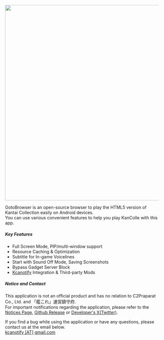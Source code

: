 <img src="https://gotobrowser-docs.s3.ap-northeast-1.amazonaws.com/common/main_banner.png" width="640" style="max-width: 100%;" class="mb-2"/>

GotoBrowser is an open-source browser to play the HTML5 version of Kantai Collection easily on Android devices.  
You can use various convenient features to help you play KanColle with this app.


##### Key Features
- Full Screen Mode, PIP/multi-window support
- Resource Caching & Optimization
- Subtitle for In-game Voicelines
- Start with Sound Off Mode, Saving Screenshots
- Bypass Gadget Server Block
- [Kcanotify](https://luckyjervis.com/kcanotify/) Integration & Third-party Mods

##### Notice and Contact
<span class="text-danger">This application is not an official product and has no relation to C2Praparat Co., Ltd. and 「艦これ」運営鎮守府.</span>  
For important notifications regarding the application, please refer to the [Notices Page](https://luckyjervis.com/GotoBrowser/notice), [Github Release](https://github.com/antest1/GotoBrowser/releases) or [Developer's X(Twitter)](https://x.com/antest1_dev/).

If you find a bug while using the application or have any questions, please contact us at the email below.  
[kcanotify [AT] gmail.com](mailto:kcanotify@gmail.com)